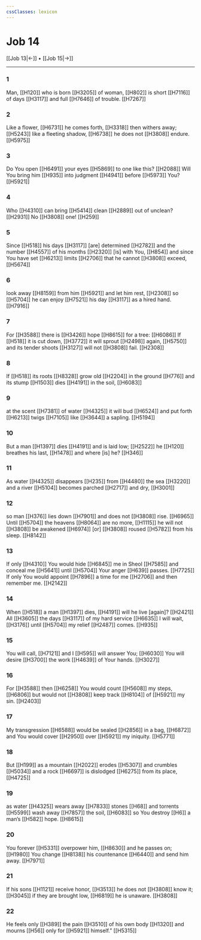 ```yaml
---
cssClasses: lexicon
---
```


# Job 14

[[Job 13|←]] • [[Job 15|→]]

---

### 1
Man, [[H120]] who is born [[H3205]] of woman, [[H802]] is short [[H7116]] of days [[H3117]] and full [[H7646]] of trouble. [[H7267]]

### 2
Like a flower, [[H6731]] he comes forth, [[H3318]] then withers away; [[H5243]] like a fleeting shadow, [[H6738]] he does not [[H3808]] endure. [[H5975]]

### 3
Do You open [[H6491]] your eyes [[H5869]] to one like this? [[H2088]] Will You bring him [[H935]] into judgment [[H4941]] before [[H5973]] You? [[H5921]]

### 4
Who [[H4310]] can bring [[H5414]] clean [[H2889]] out of unclean? [[H2931]] No [[H3808]] one! [[H259]]

### 5
Since [[H518]] his days [[H3117]] [are] determined [[H2782]] and the number [[H4557]] of his months [[H2320]] [is] with You, [[H854]] and since You have set [[H6213]] limits [[H2706]] that he cannot [[H3808]] exceed, [[H5674]]

### 6
look away [[H8159]] from him [[H5921]] and let him rest, [[H2308]] so [[H5704]] he can enjoy [[H7521]] his day [[H3117]] as a hired hand. [[H7916]]

### 7
For [[H3588]] there is [[H3426]] hope [[H8615]] for a tree: [[H6086]] If [[H518]] it is cut down, [[H3772]] it will sprout [[H2498]] again, [[H5750]] and its tender shoots [[H3127]] will not [[H3808]] fail. [[H2308]]

### 8
If [[H518]] its roots [[H8328]] grow old [[H2204]] in the ground [[H776]] and its stump [[H1503]] dies [[H4191]] in the soil, [[H6083]]

### 9
at the scent [[H7381]] of water [[H4325]] it will bud [[H6524]] and put forth [[H6213]] twigs [[H7105]] like [[H3644]] a sapling. [[H5194]]

### 10
But a man [[H1397]] dies [[H4191]] and is laid low; [[H2522]] he [[H120]] breathes his last, [[H1478]] and where [is] he? [[H346]]

### 11
As water [[H4325]] disappears [[H235]] from [[H4480]] the sea [[H3220]] and a river [[H5104]] becomes parched [[H2717]] and dry, [[H3001]]

### 12
so man [[H376]] lies down [[H7901]] and does not [[H3808]] rise. [[H6965]] Until [[H5704]] the heavens [[H8064]] are no more, [[H1115]] he will not [[H3808]] be awakened [[H6974]] [or] [[H3808]] roused [[H5782]] from his sleep. [[H8142]]

### 13
If only [[H4310]] You would hide [[H6845]] me in Sheol [[H7585]] and conceal me [[H5641]] until [[H5704]] Your anger [[H639]] passes. [[H7725]] If only You would appoint [[H7896]] a time for me [[H2706]] and then remember me. [[H2142]]

### 14
When [[H518]] a man [[H1397]] dies, [[H4191]] will he live [again]? [[H2421]] All [[H3605]] the days [[H3117]] of my hard service [[H6635]] I will wait, [[H3176]] until [[H5704]] my relief [[H2487]] comes. [[H935]]

### 15
You will call, [[H7121]] and I [[H595]] will answer You; [[H6030]] You will desire [[H3700]] the work [[H4639]] of Your hands. [[H3027]]

### 16
For [[H3588]] then [[H6258]] You would count [[H5608]] my steps, [[H6806]] but would not [[H3808]] keep track [[H8104]] of [[H5921]] my sin. [[H2403]]

### 17
My transgression [[H6588]] would be sealed [[H2856]] in a bag, [[H6872]] and You would cover [[H2950]] over [[H5921]] my iniquity. [[H5771]]

### 18
But [[H199]] as a mountain [[H2022]] erodes [[H5307]] and crumbles [[H5034]] and a rock [[H6697]] is dislodged [[H6275]] from its place, [[H4725]]

### 19
as water [[H4325]] wears away [[H7833]] stones [[H68]] and torrents [[H5599]] wash away [[H7857]] the soil, [[H6083]] so You destroy [[H6]] a man’s [[H582]] hope. [[H8615]]

### 20
You forever [[H5331]] overpower him, [[H8630]] and he passes on; [[H1980]] You change [[H8138]] his countenance [[H6440]] and send him away. [[H7971]]

### 21
If his sons [[H1121]] receive honor, [[H3513]] he does not [[H3808]] know it; [[H3045]] if they are brought low, [[H6819]] he is unaware. [[H3808]]

### 22
He feels only [[H389]] the pain [[H3510]] of his own body [[H1320]] and mourns [[H56]] only for [[H5921]] himself.” [[H5315]]

